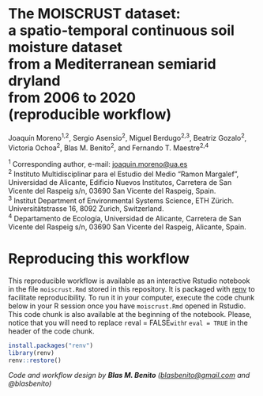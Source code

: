 The MOISCRUST dataset:  
a spatio-temporal continuous soil moisture dataset  
from a Mediterranean semiarid dryland  
from 2006 to 2020  
(reproducible workflow)
================
Joaquín Moreno<sup>1,2</sup>, Sergio Asensio<sup>2</sup>, Miguel
Berdugo<sup>2,3</sup>, Beatriz Gozalo<sup>2</sup>, Victoria
Ochoa<sup>2</sup>, Blas M. Benito<sup>2</sup>, and Fernando T.
Maestre<sup>2,4</sup>

<sup>1</sup> Corresponding author, e-mail: <joaquin.moreno@ua.es>  
<sup>2</sup> Instituto Multidisciplinar para el Estudio del Medio “Ramon
Margalef”, Universidad de Alicante, Edificio Nuevos Institutos,
Carretera de San Vicente del Raspeig s/n, 03690 San Vicente del Raspeig,
Spain.  
<sup>3</sup> Institut Department of Environmental Systems Science, ETH
Zürich. Universitätstrasse 16, 8092 Zurich, Switzerland.  
<sup>4</sup> Departamento de Ecología, Universidad de Alicante,
Carretera de San Vicente del Raspeig s/n, 03690 San Vicente del Raspeig,
Alicante, Spain.

# Reproducing this workflow

This reproducible workflow is available as an interactive Rstudio
notebook in the file `moiscrust.Rmd` stored in this repository. It is
packaged with [renv](https://cran.r-project.org/package=renv) to
facilitate reproducibility. To run it in your computer, execute the code
chunk below in your R session once you have `moiscrust.Rmd` opened in
Rstudio. This code chunk is also available at the beginning of the
notebook. Please, notice that you will need to replace `r`eval =
FALSE`with`r `eval = TRUE` in the header of the code chunk.

``` r
install.packages("renv")
library(renv)
renv::restore()
```

*Code and workflow design by **Blas M. Benito** (<blasbenito@gmail.com>
and @blasbenito)*
